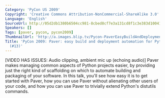```yaml
---
Category: 'PyCon US 2009'
Copyright: 'Creative Commons Attribution-NonCommercial-ShareAlike 3.0'
Language: 'English'
SourceUrl: http://05d2db1380b6504cc981-8cbed8cf7e3a131cd8f1c3e383d10041.r93.cf2.rackcdn.com/pycon-us-2009/228_pycon-2009-paver-easy-build-and-deployment-automation-for-python-projects-13.mp4
Speakers: []
Tags: [paver, pycon, pycon2009]
ThumbnailUrl: 'http://a.images.blip.tv/Pycon-PaverEasyBuildAndDeploymentAutomationForPythonProjects145-314.jpg'
Title: 'PyCon 2009: Paver: easy build and deployment automation for Python projects
  (#13)'
---
```

  
[VIDEO HAS ISSUES: Audio clipping, ambient mic up (echoing audio)] Paver makes
managing common aspects of Python projects easier, by providing just the right
kind of scaffolding on which to automate building and packaging of your
software. In this talk, you'll see how easy it is to get started with Paver,
how you can use Paver without alienating other users of your code, and how you
can use Paver to trivially extend Python's distutils commands.

